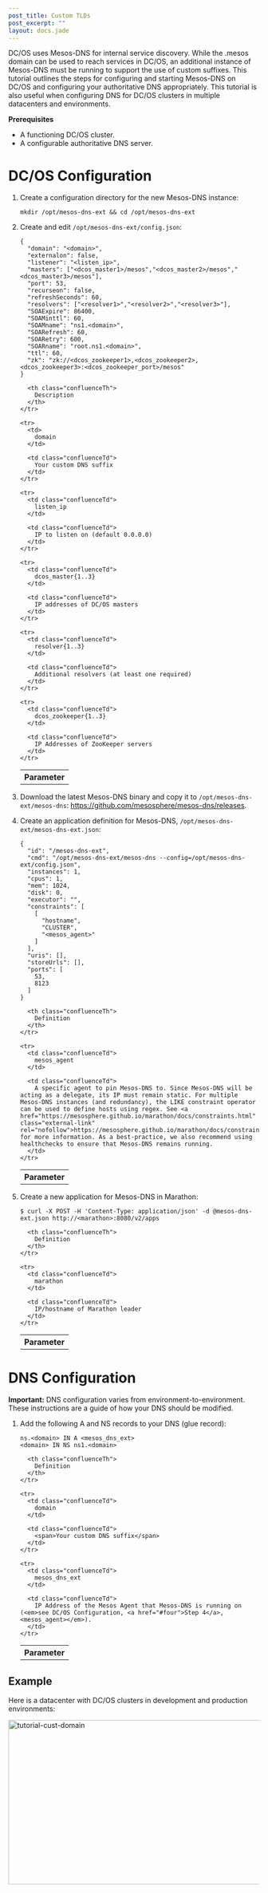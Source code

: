 ```yaml
---
post_title: Custom TLDs
post_excerpt: ""
layout: docs.jade
---
```

DC/OS uses Mesos-DNS for internal service discovery. While the .mesos domain can be used to reach services in DC/OS, an additional instance of Mesos-DNS must be running to support the use of custom suffixes. This tutorial outlines the steps for configuring and starting Mesos-DNS on DC/OS and configuring your authoritative DNS appropriately. This tutorial is also useful when configuring DNS for DC/OS clusters in multiple datacenters and environments.

**Prerequisites**

*   A functioning DC/OS cluster.
*   A configurable authoritative DNS server.

# DC/OS Configuration

1.  Create a configuration directory for the new Mesos-DNS instance:

        mkdir /opt/mesos-dns-ext && cd /opt/mesos-dns-ext

2.  Create and edit `/opt/mesos-dns-ext/config.json`:

        {
          "domain": "<domain>",
          "externalon": false,
          "listener": "<listen_ip>",
          "masters": ["<dcos_master1>/mesos","<dcos_master2>/mesos","<dcos_master3>/mesos"],
          "port": 53,
          "recurseon": false,
          "refreshSeconds": 60,
          "resolvers": ["<resolver1>","<resolver2>","<resolver3>"],
          "SOAExpire": 86400,
          "SOAMinttl": 60,
          "SOAMname": "ns1.<domain>",
          "SOARefresh": 60,
          "SOARetry": 600,
          "SOARname": "root.ns1.<domain>",
          "ttl": 60,
          "zk": "zk://<dcos_zookeeper1>,<dcos_zookeeper2>,<dcos_zookeeper3>:<dcos_zookeeper_port>/mesos"
        }

    <table class="table">
      <tbody>
        <tr>
          <th class="confluenceTh">
            Parameter
          </th>

          <th class="confluenceTh">
            Description
          </th>
        </tr>

        <tr>
          <td>
            domain
          </td>

          <td class="confluenceTd">
            Your custom DNS suffix
          </td>
        </tr>

        <tr>
          <td class="confluenceTd">
            listen_ip
          </td>

          <td class="confluenceTd">
            IP to listen on (default 0.0.0.0)
          </td>
        </tr>

        <tr>
          <td class="confluenceTd">
            dcos_master{1..3}
          </td>

          <td class="confluenceTd">
            IP addresses of DC/OS masters
          </td>
        </tr>

        <tr>
          <td class="confluenceTd">
            resolver{1..3}
          </td>

          <td class="confluenceTd">
            Additional resolvers (at least one required)
          </td>
        </tr>

        <tr>
          <td class="confluenceTd">
            dcos_zookeeper{1..3}
          </td>

          <td class="confluenceTd">
            IP Addresses of ZooKeeper servers
          </td>
        </tr>
      </tbody>
    </table>

3.  Download the latest Mesos-DNS binary and copy it to `/opt/mesos-dns-ext/mesos-dns`: <https://github.com/mesosphere/mesos-dns/releases>.

4.  <a name="four"></a>Create an application definition for Mesos-DNS, `/opt/mesos-dns-ext/mesos-dns-ext.json`:

        {
          "id": "/mesos-dns-ext",
          "cmd": "/opt/mesos-dns-ext/mesos-dns --config=/opt/mesos-dns-ext/config.json",
          "instances": 1,
          "cpus": 1,
          "mem": 1024,
          "disk": 0,
          "executor": "",
          "constraints": [
            [
              "hostname",
              "CLUSTER",
              "<mesos_agent>"
            ]
          ],
          "uris": [],
          "storeUrls": [],
          "ports": [
            53,
            8123
          ]
        }


    <table class="table">
      <tbody>
        <tr>
          <th class="confluenceTh">
            Parameter
          </th>

          <th class="confluenceTh">
            Definition
          </th>
        </tr>

        <tr>
          <td class="confluenceTd">
            mesos_agent
          </td>

          <td class="confluenceTd">
            A specific agent to pin Mesos-DNS to. Since Mesos-DNS will be acting as a delegate, its IP must remain static. For multiple Mesos-DNS instances (and redundancy), the LIKE constraint operator can be used to define hosts using regex. See <a href="https://mesosphere.github.io/marathon/docs/constraints.html" class="external-link" rel="nofollow">https://mesosphere.github.io/marathon/docs/constraints.html</a> for more information. As a best-practice, we also recommend using healthchecks to ensure that Mesos-DNS remains running.
          </td>
        </tr>
      </tbody>
    </table>

5.  Create a new application for Mesos-DNS in Marathon:

        $ curl -X POST -H 'Content-Type: application/json' -d @mesos-dns-ext.json http://<marathon>:8080/v2/apps


    <table class="table">
      <tbody>
        <tr>
          <th class="confluenceTh">
            Parameter
          </th>

          <th class="confluenceTh">
            Definition
          </th>
        </tr>

        <tr>
          <td class="confluenceTd">
            marathon
          </td>

          <td class="confluenceTd">
            IP/hostname of Marathon leader
          </td>
        </tr>
      </tbody>
    </table>

# DNS Configuration

**Important:** DNS configuration varies from environment-to-environment. These instructions are a guide of how your DNS should be modified.

1.  Add the following A and NS records to your DNS (glue record):

        ns.<domain> IN A <mesos_dns_ext>
        <domain> IN NS ns1.<domain>


    <table class="table">
      <tbody>
        <tr>
          <th class="confluenceTh">
            Parameter
          </th>

          <th class="confluenceTh">
            Definition
          </th>
        </tr>

        <tr>
          <td class="confluenceTd">
            domain
          </td>

          <td class="confluenceTd">
            <span>Your custom DNS suffix</span>
          </td>
        </tr>

        <tr>
          <td class="confluenceTd">
            mesos_dns_ext
          </td>

          <td class="confluenceTd">
            IP Address of the Mesos Agent that Mesos-DNS is running on (<em>see DC/OS Configuration, <a href="#four">Step 4</a>, <mesos_agent></em>).
          </td>
        </tr>
      </tbody>
    </table>

## Example

Here is a datacenter with DC/OS clusters in development and production environments:

<a href="/wp-content/uploads/2016/03/tutorial-cust-domain.png" rel="attachment wp-att-3898"><img src="/wp-content/uploads/2016/03/tutorial-cust-domain-800x330.png" alt="tutorial-cust-domain" width="800" height="330" class="alignnone size-large wp-image-3898" /></a>
